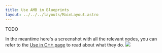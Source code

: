 ```yaml
---
title: Use AMB in Blueprints
layout: ../../../layouts/MainLayout.astro
---
```


TODO

In the meantime here's a screenshot with all the relevant nodes, you can refer to the [Use in C++ page](en/how-to/cpp) to read about what they do.
![](/bp/bp_overview.png)